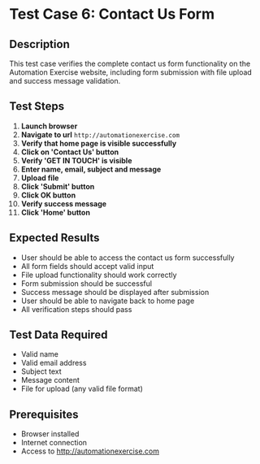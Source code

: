 # Test Case 6: Contact Us Form

## Description
This test case verifies the complete contact us form functionality on the Automation Exercise website, including form submission with file upload and success message validation.

## Test Steps

1. **Launch browser**
2. **Navigate to url** `http://automationexercise.com`
3. **Verify that home page is visible successfully**
4. **Click on 'Contact Us' button**
5. **Verify 'GET IN TOUCH' is visible**
6. **Enter name, email, subject and message**
7. **Upload file**
8. **Click 'Submit' button**
9. **Click OK button**
10. **Verify success message**
11. **Click 'Home' button**

## Expected Results
- User should be able to access the contact us form successfully
- All form fields should accept valid input
- File upload functionality should work correctly
- Form submission should be successful
- Success message should be displayed after submission
- User should be able to navigate back to home page
- All verification steps should pass

## Test Data Required
- Valid name
- Valid email address
- Subject text
- Message content
- File for upload (any valid file format)

## Prerequisites
- Browser installed
- Internet connection
- Access to http://automationexercise.com